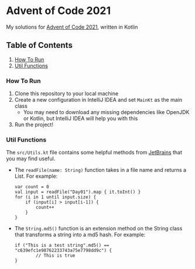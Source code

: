 # Advent of Code 2021
My solutions for [Advent of Code 2021](https://adventofcode.com/2021), written in Kotlin

## Table of Contents
1. [How To Run](#How-To-Run)
2. [Util Functions](#Util-Functions)

### How To Run
1. Clone this repository to your local machine
2. Create a new configuration in IntelliJ IDEA and set `MainKt` as the main class
    - You may need to download any missing dependencies like OpenJDK or Kotlin, but IntelliJ IDEA will help you with this
3. Run the project!

### Util Functions
The `src/Utils.kt` file contains some helpful methods from [JetBrains](https://www.jetbrains.com/) that you may find useful.

- The `readFile(name: String)` function takes in a file name and returns a List<String>. For example:
    ```
    var count = 0
    val input = readFile("Day01").map { it.toInt() }
    for (i in 1 until input.size) {
        if (input[i] > input[i-1]) {
            count++
        }
    }
    ```
- The `String.md5()` function is an extension method on the String class that transforms a string into a md5 hash. For example:
  ```
  if ("This is a test string".md5() == "c639efc1e98762233743a75e7798dd9c") {
          // This is true
  }
  ```